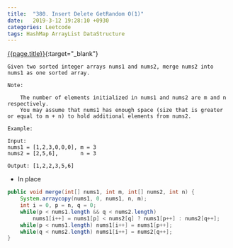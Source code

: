 ```yaml
---
title:  "380. Insert Delete GetRandom O(1)"
date:   2019-3-12 19:28:10 +0930
categories: Leetcode
tags: HashMap ArrayList DataStructure
---
```


[{{page.title}}](https://leetcode.com/problems/insert-delete-getrandom-o1/){:target="_blank"}

    Given two sorted integer arrays nums1 and nums2, merge nums2 into nums1 as one sorted array.

    Note:

        The number of elements initialized in nums1 and nums2 are m and n respectively.
        You may assume that nums1 has enough space (size that is greater or equal to m + n) to hold additional elements from nums2.

    Example:

    Input:
    nums1 = [1,2,3,0,0,0], m = 3
    nums2 = [2,5,6],       n = 3

    Output: [1,2,2,3,5,6]


* In place

```java
public void merge(int[] nums1, int m, int[] nums2, int n) {
    System.arraycopy(nums1, 0, nums1, n, m);
    int i = 0, p = n, q = 0;
    while(p < nums1.length && q < nums2.length)
        nums1[i++] = nums1[p] < nums2[q] ? nums1[p++] : nums2[q++];
    while(p < nums1.length) nums1[i++] = nums1[p++];
    while(q < nums2.length) nums1[i++] = nums2[q++];
}
```
